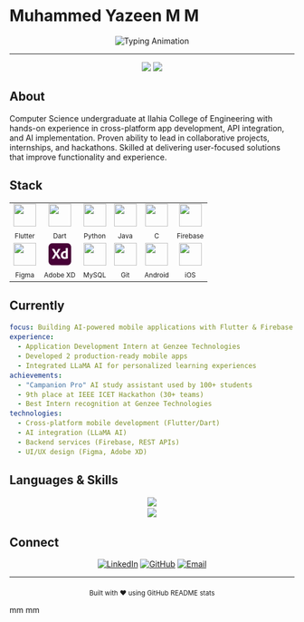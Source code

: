 # Muhammed Yazeen M M

<div align="center">
  <img src="https://readme-typing-svg.herokuapp.com?font=JetBrains+Mono&weight=300&size=24&duration=2500&pause=800&color=6366F1&center=true&vCenter=true&width=500&height=60&lines=Full+Stack+Developer;AI+%26+ML+Enthusiast;UI%2FUX+Designer" alt="Typing Animation" />
</div>

---

<div align="center">
  <img width="48%" src="https://github-readme-stats.vercel.app/api?username=mhmd-yazeen&show_icons=true&theme=github_dark&hide_border=true&bg_color=0d1117&title_color=6366f1&icon_color=f59e0b&text_color=e5e7eb&count_private=true&include_all_commits=true" />
  <img width="48%" src="https://github-readme-streak-stats.herokuapp.com/?user=mhmd-yazeen&theme=github-dark-blue&hide_border=true&background=0D1117&stroke=6366F1&ring=F59E0B&fire=F59E0B&currStreakLabel=E5E7EB" />
</div></div>

## About

Computer Science undergraduate at Ilahia College of Engineering with hands-on experience in cross-platform app development, API integration, and AI implementation. Proven ability to lead in collaborative projects, internships, and hackathons. Skilled at delivering user-focused solutions that improve functionality and experience.

## Stack

<div align="center">
  <table>
    <tr>
      <td align="center"><img src="https://cdn.jsdelivr.net/gh/devicons/devicon/icons/flutter/flutter-original.svg" width="40" height="40"/><br><sub>Flutter</sub></td>
      <td align="center"><img src="https://cdn.jsdelivr.net/gh/devicons/devicon/icons/dart/dart-original.svg" width="40" height="40"/><br><sub>Dart</sub></td>
      <td align="center"><img src="https://cdn.jsdelivr.net/gh/devicons/devicon/icons/python/python-original.svg" width="40" height="40"/><br><sub>Python</sub></td>
      <td align="center"><img src="https://cdn.jsdelivr.net/gh/devicons/devicon/icons/java/java-original.svg" width="40" height="40"/><br><sub>Java</sub></td>
      <td align="center"><img src="https://cdn.jsdelivr.net/gh/devicons/devicon/icons/c/c-original.svg" width="40" height="40"/><br><sub>C</sub></td>
      <td align="center"><img src="https://cdn.jsdelivr.net/gh/devicons/devicon/icons/firebase/firebase-plain.svg" width="40" height="40"/><br><sub>Firebase</sub></td>
    </tr>
    <tr>
      <td align="center"><img src="https://cdn.jsdelivr.net/gh/devicons/devicon/icons/figma/figma-original.svg" width="40" height="40"/><br><sub>Figma</sub></td>
      <td align="center"><img src="https://raw.githubusercontent.com/devicons/devicon/master/icons/xd/xd-plain.svg" width="40" height="40"/><br><sub>Adobe XD</sub></td>
      <td align="center"><img src="https://cdn.jsdelivr.net/gh/devicons/devicon/icons/mysql/mysql-original.svg" width="40" height="40"/><br><sub>MySQL</sub></td>
      <td align="center"><img src="https://cdn.jsdelivr.net/gh/devicons/devicon/icons/git/git-original.svg" width="40" height="40"/><br><sub>Git</sub></td>
      <td align="center"><img src="https://cdn.jsdelivr.net/gh/devicons/devicon/icons/android/android-original.svg" width="40" height="40"/><br><sub>Android</sub></td>
      <td align="center"><img src="https://cdn.jsdelivr.net/gh/devicons/devicon/icons/apple/apple-original.svg" width="40" height="40"/><br><sub>iOS</sub></td>
    </tr>
  </table>
</div>

## Currently

```yaml
focus: Building AI-powered mobile applications with Flutter & Firebase
experience:
  - Application Development Intern at Genzee Technologies
  - Developed 2 production-ready mobile apps
  - Integrated LLaMA AI for personalized learning experiences
achievements:
  - "Campanion Pro" AI study assistant used by 100+ students
  - 9th place at IEEE ICET Hackathon (30+ teams)
  - Best Intern recognition at Genzee Technologies
technologies:
  - Cross-platform mobile development (Flutter/Dart)
  - AI integration (LLaMA AI)
  - Backend services (Firebase, REST APIs)
  - UI/UX design (Figma, Adobe XD)
```

## Languages & Skills

<div align="center">
  <img src="https://github-readme-stats.vercel.app/api/top-langs/?username=mhmd-yazeen&layout=compact&theme=github_dark&hide_border=true&bg_color=0d1117&title_color=6366f1&text_color=e5e7eb&card_width=500&langs_count=8&exclude_repo=mhmd-yazeen" />
</div>

<div align="center">
  <img src="https://skillicons.dev/icons?i=flutter,dart,python,java,c,firebase,figma,adobexd,mysql,git,androidstudio,vscode&theme=dark" />
</div>

## Connect

<div align="center">
  
  [![LinkedIn](https://img.shields.io/badge/LinkedIn-0A66C2?style=for-the-badge&logo=linkedin&logoColor=white)](https://www.linkedin.com/in/muhammad-yazin-61b57b370/)
  [![GitHub](https://img.shields.io/badge/GitHub-181717?style=for-the-badge&logo=github&logoColor=white)](https://github.com/mhmd-yazeen)
  [![Email](https://img.shields.io/badge/Email-EA4335?style=for-the-badge&logo=gmail&logoColor=white)](mailto:myazeen88@gmail.com)
  
</div>

---
<div align="center">
  <sub>Built with ❤️ using GitHub README stats</sub>
</div>

mm
mm
